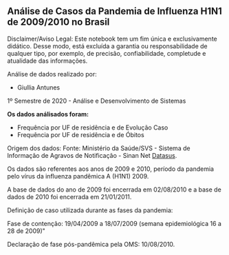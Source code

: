 <h2>Análise de Casos da Pandemia de Influenza H1N1 de 2009/2010 no Brasil</h2>

Disclaimer/Aviso Legal: Este notebook tem um fim única e exclusivamente didático. Desse modo, está excluída a garantia ou responsabilidade de qualquer tipo, por exemplo, de precisão, confiabilidade, completude e atualidade das informações.

Análise de dados realizado por:
- Giullia Antunes
 
 1º Semestre de 2020 - Análise e Desenvolvimento de Sistemas


**Os dados análisados foram:**
- Frequência por UF de residência e de Evolução Caso
- Frequência por UF de residência e de Óbitos

Origem dos dados: Fonte: Ministério da Saúde/SVS - Sistema de Informação de Agravos de Notificação - Sinan Net [Datasus](http://tabnet.datasus.gov.br/).

<p>Os dados são referentes aos anos de 2009 e 2010, período da pandemia pelo vírus da influenza pandêmica A (H1N1) 2009.
<p>A base de dados do ano de 2009 foi encerrada em 02/08/2010 e a base de dados de 2010 foi encerrada em 21/01/2011.
<p>Definição de caso utilizada durante as fases da pandemia:
<p>Fase de contenção: 19/04/2009 a 18/07/2009 (semana epidemiológica 16 a 28 de 2009)"
<p>Declaração de fase pós-pandêmica pela OMS: 10/08/2010.


